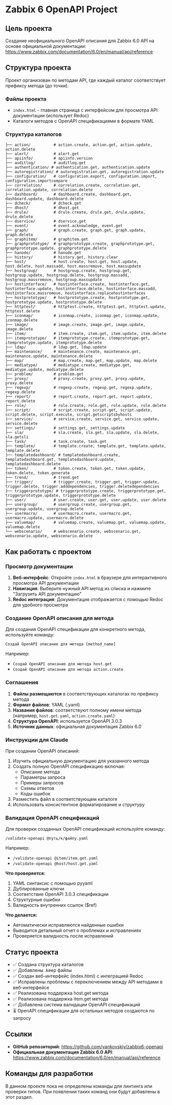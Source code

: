 # Zabbix 6 OpenAPI Project

## Цель проекта

Создание неофициального OpenAPI описания для Zabbix 6.0 API на основе официальной документации:
https://www.zabbix.com/documentation/6.0/en/manual/api/reference

## Структура проекта

Проект организован по методам API, где каждый каталог соответствует префиксу метода (до точки).

### Файлы проекта

- `index.html` - главная страница с интерфейсом для просмотра API документации (использует Redoc)
- Каталоги методов с OpenAPI спецификациями в формате YAML

### Структура каталогов

```
├── action/          # action.create, action.get, action.update, action.delete
├── alert/           # alert.get
├── apiinfo/         # apiinfo.version
├── auditlog/        # auditlog.get
├── authentication/ # authentication.get, authentication.update
├── autoregistration/ # autoregistration.get, autoregistration.update
├── configuration/   # configuration.export, configuration.import, configuration.importcompare
├── correlation/     # correlation.create, correlation.get, correlation.update, correlation.delete
├── dashboard/       # dashboard.create, dashboard.get, dashboard.update, dashboard.delete
├── dcheck/          # dcheck.get
├── dhost/           # dhost.get
├── drule/           # drule.create, drule.get, drule.update, drule.delete
├── dservice/        # dservice.get
├── event/           # event.acknowledge, event.get
├── graph/           # graph.create, graph.get, graph.update, graph.delete
├── graphitem/       # graphitem.get
├── graphprototype/  # graphprototype.create, graphprototype.get, graphprototype.update, graphprototype.delete
├── hanode/          # hanode.get
├── history/         # history.get, history.clear
├── host/            # host.create, host.get, host.update, host.delete, host.massadd, host.massremove, host.massupdate
├── hostgroup/       # hostgroup.create, hostgroup.get, hostgroup.update, hostgroup.delete, hostgroup.massadd, hostgroup.massremove, hostgroup.massupdate
├── hostinterface/   # hostinterface.create, hostinterface.get, hostinterface.update, hostinterface.delete, hostinterface.massadd, hostinterface.massremove, hostinterface.replacehostinterfaces
├── hostprototype/   # hostprototype.create, hostprototype.get, hostprototype.update, hostprototype.delete
├── httptest/        # httptest.create, httptest.get, httptest.update, httptest.delete
├── iconmap/         # iconmap.create, iconmap.get, iconmap.update, iconmap.delete
├── image/           # image.create, image.get, image.update, image.delete
├── item/            # item.create, item.get, item.update, item.delete
├── itemprototype/   # itemprototype.create, itemprototype.get, itemprototype.update, itemprototype.delete
├── ldap/            # ldap.get, ldap.update
├── maintenance/     # maintenance.create, maintenance.get, maintenance.update, maintenance.delete
├── map/             # map.create, map.get, map.update, map.delete
├── mediatype/       # mediatype.create, mediatype.get, mediatype.update, mediatype.delete
├── problem/         # problem.get
├── proxy/           # proxy.create, proxy.get, proxy.update, proxy.delete
├── regexp/          # regexp.create, regexp.get, regexp.update, regexp.delete
├── report/          # report.create, report.get, report.update, report.delete
├── role/            # role.create, role.get, role.update, role.delete
├── script/          # script.create, script.get, script.update, script.delete, script.execute, script.getscriptsbyhosts
├── service/         # service.create, service.get, service.update, service.delete
├── settings/        # settings.get, settings.update
├── sla/             # sla.create, sla.get, sla.update, sla.delete, sla.getsli
├── task/            # task.create, task.get
├── template/        # template.create, template.get, template.update, template.delete
├── templatedashboard/ # templatedashboard.create, templatedashboard.get, templatedashboard.update, templatedashboard.delete
├── token/           # token.create, token.get, token.update, token.delete, token.generate
├── trend/           # trend.get
├── trigger/         # trigger.create, trigger.get, trigger.update, trigger.delete, trigger.adddependencies, trigger.deletedependencies
├── triggerprototype/ # triggerprototype.create, triggerprototype.get, triggerprototype.update, triggerprototype.delete
├── user/            # user.create, user.get, user.update, user.delete
├── usergroup/       # usergroup.create, usergroup.get, usergroup.update, usergroup.delete
├── usermacro/       # usermacro.create, usermacro.get, usermacro.update, usermacro.delete
├── valuemap/        # valuemap.create, valuemap.get, valuemap.update, valuemap.delete
└── webscenario/     # webscenario.create, webscenario.get, webscenario.update, webscenario.delete
```

## Как работать с проектом

### Просмотр документации

1. **Веб-интерфейс**: Откройте `index.html` в браузере для интерактивного просмотра API документации
2. **Навигация**: Выберите нужный API метод из списка и нажмите "Загрузить API документацию"
3. **Redoc интеграция**: Документация отображается с помощью Redoc для удобного просмотра

### Создание OpenAPI описания для метода

Для создания OpenAPI спецификации для конкретного метода, используйте команду:

```
Создай OpenAPI описание для метода [method_name]
```

Например:
- `Создай OpenAPI описание для метода host.get`
- `Создай OpenAPI описание для метода action.create`

### Соглашения

1. **Файлы размещаются** в соответствующих каталогах по префиксу метода
2. **Формат файлов**: YAML (.yaml)
3. **Названия файлов**: соответствуют полному имени метода (например, `host.get.yaml`, `action.create.yaml`)
4. **Структура OpenAPI**: используется OpenAPI 3.0.3
5. **Источник данных**: официальная документация Zabbix 6.0

### Инструкции для Claude

При создании OpenAPI описаний:
1. Изучить официальную документацию для указанного метода
2. Создать полную OpenAPI спецификацию включая:
   - Описание метода
   - Параметры запроса
   - Примеры запросов
   - Схемы ответов
   - Коды ошибок
3. Разместить файл в соответствующем каталоге
4. Использовать консистентное форматирование и структуру

### Валидация OpenAPI спецификаций

Для проверки созданных OpenAPI спецификаций используйте команду:

```
/validate-openapi @путь/к/файлу.yaml
```

Например:
- `/validate-openapi @item/item.get.yaml`
- `/validate-openapi @host/host.get.yaml`

**Что проверяется:**
1. YAML синтаксис с помощью pyyaml
2. Дублированные ключи
3. Соответствие OpenAPI 3.0.3 спецификации
4. Структурные ошибки
5. Валидность внутренних ссылок ($ref)

**Что делается:**
- Автоматически исправляются найденные ошибки
- Выводится детальный отчет о проблемах и исправлениях
- Проверяется валидность после исправлений

## Статус проекта

- ✅ Создана структура каталогов
- ✅ Добавлены .keep файлы
- ✅ Создан веб-интерфейс (index.html) с интеграцией Redoc
- ✅ Исправлены проблемы с переключением между API методами в веб-интерфейсе
- ✅ Реализована поддержка host.get метода
- ✅ Реализована поддержка item.get метода
- ✅ Добавлена система валидации OpenAPI спецификаций
- ⏳ OpenAPI спецификации для остальных методов создаются по запросу

## Ссылки

- **GitHub репозиторий**: https://github.com/yankovskiy/zabbix6-openapi
- **Официальная документация Zabbix 6.0 API**: https://www.zabbix.com/documentation/6.0/en/manual/api/reference

## Команды для разработки

В данном проекте пока не определены команды для линтинга или проверки типов. При появлении таких команд они будут добавлены в этот раздел.